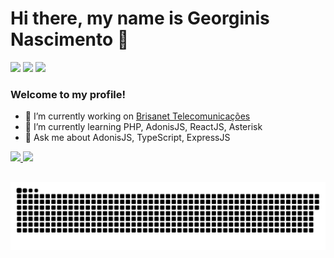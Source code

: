 # Hi there, my name is Georginis Nascimento 👋
  
<div>
  <a href="https://www.instagram.com/georginmatheus/" target="_blank"><img src="https://img.shields.io/badge/-Instagram-%23E4405F?style=for-the-badge&logo=instagram&logoColor=white" target="_blank"></a>
  <a href = "mailto:georginmatheus@gmail.com"><img src="https://img.shields.io/badge/-Gmail-%23333?style=for-the-badge&logo=gmail&logoColor=white" target="_blank"></a>
  <a href="https://www.linkedin.com/in/georginis-nascimento/" target="_blank"><img src="https://img.shields.io/badge/-LinkedIn-%230077B5?style=for-the-badge&logo=linkedin&logoColor=white" target="_blank"></a>
</div>

### Welcome to my profile!
  
- 🔭 I’m currently working on <a href="https://www.brisanet.com.br/" target="_blank">Brisanet Telecomunicações</a>
- 🌱 I’m currently learning PHP, AdonisJS, ReactJS, Asterisk
- 💬 Ask me about AdonisJS, TypeScript, ExpressJS

<div>
  <a href="https://github.com/georginm">
  <img height="170em" src="https://github-readme-stats.vercel.app/api?username=georginm&show_icons=true&theme=dark&include_all_commits=true&count_private=true"/>
  <img height="170em" src="https://github-readme-stats.vercel.app/api/top-langs/?username=georginm&layout=compact&langs_count=7&theme=dark"/>
</div>
  
  ##
  
<div>
  
  ![Snake animation](https://github.com/georginm/georginm/blob/output/github-contribution-grid-snake.svg)
  
</div>

